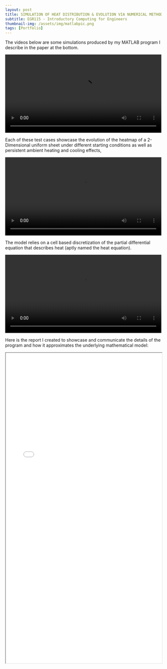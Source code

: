 ```yaml
---
layout: post
title: SIMULATION OF HEAT DISTRIBUTION & EVOLUTION VIA NUMERICAL METHODS
subtitle: EGR115 - Introductory Computing for Engineers
thumbnail-img: /assets/img/matlabpic.png
tags: [Portfolio]
---
```

The videos below are some simulations produced by my MATLAB program I describe in the paper at the bottom.

<video width="100%" height="auto" controls>
  <source src="/assets/img/heatmap1.mp4" type="video/mp4">
</video>

Each of these test cases showcase the evolution of the heatmap of a 2-Dimensional uniform sheet under different starting conditions as well as persistent ambient heating and cooling effects,

<video width="100%" height="auto" controls>
  <source src="/assets/img/heatmap2.mp4" type="video/mp4">
</video>

The model relies on a cell based discretization of the partial differential equation that describes heat (aptly named the heat equation).

<video width="100%" height="auto" controls>
  <source src="/assets/img/heatmap3.mp4" type="video/mp4">
</video>

Here is the report I created to showcase and communicate the details of the program and how it approximates the underlying mathematical model:

<iframe src="/assets/img/MATLAB Final (1).pdf" width="100%" height="1000px"></iframe>
